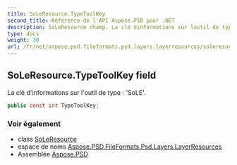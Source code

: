 ```yaml
---
title: SoLeResource.TypeToolKey
second_title: Référence de l'API Aspose.PSD pour .NET
description: SoLeResource champ. La clé dinformations sur loutil de type  SoLE.
type: docs
weight: 30
url: /fr/net/aspose.psd.fileformats.psd.layers.layerresources/soleresource/typetoolkey/
---
```

## SoLeResource.TypeToolKey field

La clé d'informations sur l'outil de type : 'SoLE'.

```csharp
public const int TypeToolKey;
```

### Voir également

* class [SoLeResource](../)
* espace de noms [Aspose.PSD.FileFormats.Psd.Layers.LayerResources](../../soleresource/)
* Assemblée [Aspose.PSD](../../../)



